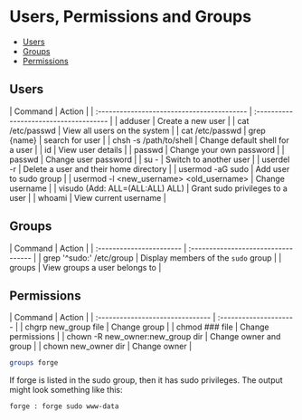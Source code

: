 # Users, Permissions and Groups
- [Users](#users)
- [Groups](#groups)
- [Permissions](#permissions)

## Users

<code-first-col></code-first-col>
| Command                                    | Action                                 |
| :----------------------------------------- | :------------------------------------- |
| adduser <username>                         | Create a new user                      |
| cat /etc/passwd                            | View all users on the system           |
| cat /etc/passwd \| grep {name}             | search for user                        |
| chsh -s /path/to/shell <username>          | Change default shell for a user        |
| id <username>                              | View user details                      |
| passwd                                     | Change your own password               |
| passwd <username>                          | Change user password                   |
| su - <username>                            | Switch to another user                 |
| userdel -r <username>                      | Delete a user and their home directory |
| usermod -aG sudo <username>                | Add user to sudo group                 |
| usermod -l <new_username> <old_username>   | Change username                        |
| visudo (Add: <username> ALL=(ALL:ALL) ALL) | Grant sudo privileges to a user        |
| whoami                                     | View current username                  |

## Groups

<code-first-col></code-first-col>
| Command                  | Action                              |
| :----------------------- | :---------------------------------- |
| grep '^sudo:' /etc/group | Display members of the `sudo` group |
| groups <username>        | View groups a user belongs to       |


## Permissions

<code-first-col></code-first-col>
 | Command                          | Action                 |
 | :------------------------------- | :--------------------- |
 | chgrp new_group file             | Change group           |
 | chmod ### file                   | Change permissions     |
 | chown -R new_owner:new_group dir | Change owner and group |
 | chown new_owner dir              | Change owner           |



```bash +torchlight-bash
groups forge
```

If forge is listed in the sudo group, then it has sudo privileges. The output might look something like this:

```bash +torchlight-bash
forge : forge sudo www-data
```

```bash +torchlight-bash

```


```bash +torchlight-bash

```



```bash +torchlight-bash

```



```bash +torchlight-bash

```